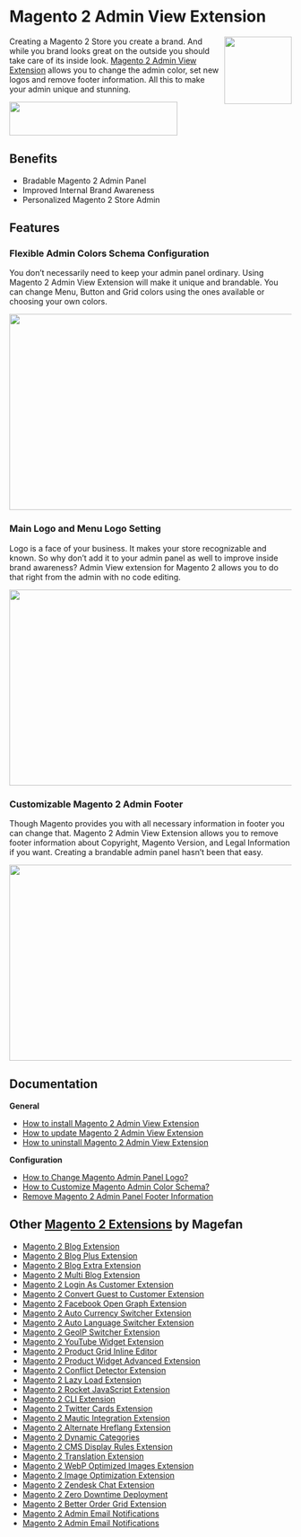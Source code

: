# Magento 2 Admin View Extension
<img align="right" width="120" height="120" src="https://cm.magefan.com/mf_webp/jpg/media/catalog/product/cache/016c1dcfcd29d2b85ead3d1156d7ba11/i/c/icon-admin-view.webp">

Creating a Magento 2 Store you create a brand. And while you brand looks great on the outside you should take care of its inside look. [Magento 2 Admin View Extension](https://magefan.com/magento-2-admin-view-extension) allows you to change the admin color, set new logos and remove footer information. All this to make your admin unique and stunning.


<a href="https://magefan.com/magento-2-admin-view-extension"><img width="300" height="60" src="https://cm.magefan.com/mf_webp/png/media/wysiwyg/DOWNLOAD_NOW.webp"></a>

## Benefits

* Bradable Magento 2 Admin Panel
* Improved Internal Brand Awareness
* Personalized Magento 2 Store Admin


## Features
### Flexible Admin Colors Schema Configuration

You don’t necessarily need to keep your admin panel ordinary. Using Magento 2 Admin View  Extension will make it unique and brandable. You can change Menu, Button and Grid colors using the ones available or choosing your own colors.

<p align="center">
  <img width="700" height="349" src="https://cm.magefan.com/mf_webp/png/media/archive/magento-2-admin-color-schema-configuration.webp">
</p>

### Main Logo and Menu Logo Setting
Logo is a face of your business. It makes your store recognizable and known. So why don’t add it  to your admin panel as well to improve inside brand awareness? Admin View extension for Magento 2 allows you to do that right from the admin with no code editing.

<p align="center">
  <img width="700" height="349" src="https://cm.magefan.com/mf_webp/png/media/archive/magento-2-admin-login-logo.webp">
</p>

### Customizable Magento 2 Admin Footer
Though Magento provides you with all necessary information in footer you can change that. Magento 2 Admin View Extension allows you to remove footer information about Copyright, Magento Version, and Legal Information if you want. Creating a brandable admin panel hasn’t been that easy.
<p align="center">
  <img width="700" height="349" src="https://cm.magefan.com/mf_webp/png/media/archive/magento-2-admin-panel-footer-customization.webp">
</p>



## Documentation

**General**
* [How to install Magento 2 Admin View Extension](https://magefan.com/magento-2-admin-view-extension/installation)
* [How to update Magento 2 Admin View Extension](https://magefan.com/magento-2-admin-view-extension/updating)
* [How to uninstall Magento 2 Admin View Extension](https://magefan.com/magento-2-admin-view-extension/uninstalling)

**Configuration**
* [How to Change Magento Admin Panel Logo?](https://magefan.com/magento-2-admin-view-extension/change-magento-admin-logo)
* [How to Customize Magento Admin Color Schema?](https://magefan.com/magento-2-admin-view-extension/customize-admin-color-schema)
* [Remove Magento 2 Admin Panel Footer Information](https://magefan.com/magento-2-admin-view-extension/remove-admin-footer-information)


## Other [Magento 2 Extensions](https://magefan.com/magento2-extensions) by Magefan
  * [Magento 2 Blog Extension](https://magefan.com/magento2-blog-extension)
  * [Magento 2 Blog Plus Extension](https://magefan.com/magento2-blog-extension/pricing)
  * [Magento 2 Blog Extra Extension](https://magefan.com/magento2-blog-extension/pricing)
  * [Magento 2 Multi Blog Extension](https://magefan.com/magento-2-multi-blog-extension)
  * [Magento 2 Login As Customer Extension](https://magefan.com/login-as-customer-magento-2-extension)
  * [Magento 2 Convert Guest to Customer Extension](https://magefan.com/magento2-convert-guest-to-customer)
  * [Magento 2 Facebook Open Graph Extension](https://magefan.com/magento-2-open-graph-extension-og-tags)
  * [Magento 2 Auto Currency Switcher Extension](https://magefan.com/magento-2-currency-switcher-auto-currency-by-country)
  * [Magento 2 Auto Language Switcher Extension](https://magefan.com/magento-2-auto-language-switcher)
  * [Magento 2 GeoIP Switcher Extension](https://magefan.com/magento-2-geoip-switcher-extension)
  * [Magento 2 YouTube Widget Extension](https://magefan.com/magento2-youtube-extension)
  * [Magento 2 Product Grid Inline Editor](https://magefan.com/magento-2-product-grid-inline-editor)
  * [Magento 2 Product Widget Advanced Extension](https://magefan.com/magento-2-product-widget)
  * [Magento 2 Conflict Detector Extension](https://magefan.com/magento2-conflict-detector)
  * [Magento 2 Lazy Load Extension](https://magefan.com/magento-2-image-lazy-load-extension)
  * [Magento 2 Rocket JavaScript Extension](https://magefan.com/rocket-javascript-deferred-javascript)
  * [Magento 2 CLI Extension](https://magefan.com/magento2-cli-extension)
  * [Magento 2 Twitter Cards Extension](https://magefan.com/magento-2-twitter-cards-extension)
  * [Magento 2 Mautic Integration Extension](https://magefan.com/magento-2-mautic-extension)
  * [Magento 2 Alternate Hreflang Extension](https://magefan.com/magento2-alternate-hreflang-extension)
  * [Magento 2 Dynamic Categories](https://magefan.com/magento-2-dynamic-categories)
  * [Magento 2 CMS Display Rules Extension](https://magefan.com/magento-2-cms-display-rules-extension)
  * [Magento 2 Translation Extension](https://magefan.com/magento-2-translation-extension)
  * [Magento 2 WebP Optimized Images Extension](https://magefan.com/magento-2-webp-optimized-images)
  * [Magento 2 Image Optimization Extension](https://magefan.com/magento-2-image-optimization)
  * [Magento 2 Zendesk Chat Extension](https://magefan.com/magento-2-zendesk-chat-extension)
  * [Magento 2 Zero Downtime Deployment](https://magefan.com/blog/magento-2-zero-downtime-deployment)
  * [Magento 2 Better Order Grid Extension](https://magefan.com/magento-2-better-order-grid-extension)
  * [Magento 2 Admin Email Notifications](https://magefan.com/magento-2-admin-email-notifications)
  * [Magento 2 Admin Email Notifications](https://magefan.com/magento-2-admin-email-notifications)

